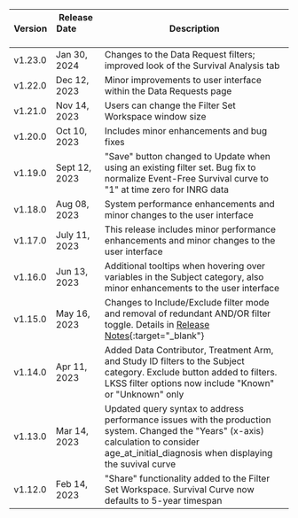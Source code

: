| Version | Release Date &nbsp; &nbsp; &nbsp; &nbsp; &nbsp; &nbsp;| Description |
| ------- | -------------- | ----------------------------|
| v1.23.0 | Jan 30, 2024 | Changes to the Data Request filters; improved look of the Survival Analysis tab |
| v1.22.0 | Dec 12, 2023 | Minor improvements to user interface within the Data Requests page |
| v1.21.0 | Nov 14, 2023 | Users can change the Filter Set Workspace window size |
| v1.20.0 | Oct 10, 2023 | Includes minor enhancements and bug fixes |
| v1.19.0 | Sept 12, 2023 | "Save" button changed to Update when using an existing filter set. Bug fix to normalize Event-Free Survival curve to "1" at time zero for INRG data |
| v1.18.0 | Aug 08, 2023 | System performance enhancements and minor changes to the user interface |
| v1.17.0 | July 11, 2023 | This release includes minor performance enhancements and minor changes to the user interface |
| v1.16.0 | Jun 13, 2023 | Additional tooltips when hovering over variables in the Subject category, also minor enhancements to the user interface |
| v1.15.0 | May 16, 2023 | Changes to Include/Exclude filter mode and removal of redundant AND/OR filter toggle. Details in [Release Notes](https://drive.google.com/file/d/1cxKhZe-t0XIHOPUjfdXGkki7I4t_F0s7/view?usp=sharing){:target="_blank"} |
| v1.14.0 | Apr 11, 2023 | Added Data Contributor, Treatment Arm, and Study ID filters to the Subject category. Exclude button added to filters. LKSS filter options now include "Known" or "Unknown" only |
| v1.13.0 | Mar 14, 2023 | Updated query syntax to address performance issues with the production system. Changed the "Years" (x-axis) calculation to consider age_at_initial_diagnosis when displaying the suvival curve |
| v1.12.0 | Feb 14, 2023 | "Share" functionality added to the Filter Set Workspace. Survival Curve now defaults to 5-year timespan |